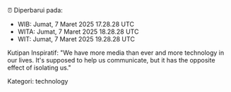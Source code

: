 ⏰ Diperbarui pada:
- WIB: Jumat, 7 Maret 2025 17.28.28 UTC
- WITA: Jumat, 7 Maret 2025 18.28.28 UTC
- WIT: Jumat, 7 Maret 2025 19.28.28 UTC

Kutipan Inspiratif:
"We have more media than ever and more technology in our lives. It's supposed to help us communicate, but it has the opposite effect of isolating us."


Kategori: technology

